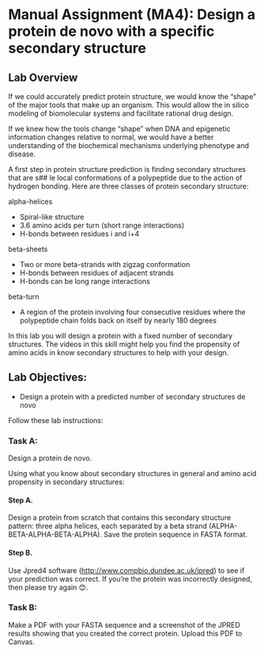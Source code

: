 # Manual Assignment (MA4): Design a protein de novo with a specific secondary structure
##  Lab Overview
If we could accurately predict protein structure, we would know the “shape” of the major tools that make up an organism. This would allow the in silico modeling of biomolecular systems and facilitate rational drug design.

If we knew how the tools change “shape” when DNA and epigenetic information changes relative to normal, we would have a better understanding of the biochemical mechanisms underlying phenotype and disease.

A first step in protein structure prediction is finding secondary structures that are s## le local conformations of a polypeptide due to the action of hydrogen bonding.   Here are three classes of protein secondary structure:

alpha-helices
* Spiral-like structure
* 3.6 amino acids per turn (short range interactions)
* H-bonds between residues i and i+4

beta-sheets
* Two or more beta-strands with zigzag conformation
* H-bonds between residues of adjacent strands
* H-bonds can be long range interactions

beta-turn
* A region of the protein involving four consecutive residues where the polypeptide chain folds back on itself by nearly 180 degrees 

In this lab you will design a protein with a fixed number of secondary structures.  The videos in this skill might help you find the propensity of amino acids in know secondary structures to help with your design.

##  Lab Objectives:
* Design a protein with a predicted number of secondary structures de novo

Follow these lab instructions:

###  Task A: 
Design a protein de novo.

Using what you know about secondary structures in general and amino acid propensity in secondary structures:

#### Step A. 
Design a protein from scratch that contains this secondary structure pattern: three alpha helices, each separated by a beta strand (ALPHA-BETA-ALPHA-BETA-ALPHA).   Save the protein sequence in FASTA format.  

#### Step B. 
Use Jpred4 software (http://www.compbio.dundee.ac.uk/jpred)  to see if your prediction was correct.  If you’re the protein was incorrectly designed, then please try again 😊.

###  Task B: 
Make a PDF with your FASTA sequence and a screenshot of the JPRED results showing that you created the correct protein. Upload this PDF to Canvas.

